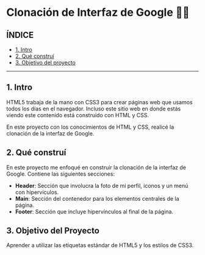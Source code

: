 # Clonación de Interfaz de Google 🤔🤓

## ÍNDICE

* [1. Intro](https://github.com/AdriDMendoza/ClondeInterfazdeGoogle/blob/main/README.md#1-intro)
* [2. Qué construí](https://github.com/AdriDMendoza/ClondeInterfazdeGoogle/blob/main/README.md#2-qu%C3%A9-constru%C3%AD)
* [3. Objetivo del proyecto](https://github.com/AdriDMendoza/ClondeInterfazdeGoogle/blob/main/README.md#3-objetivo-del-proyecto)

****

## 1. Intro
HTML5 trabaja de la mano con CSS3 para crear páginas web que usamos todos los días en el navegador. Incluso este sitio web en donde estás viendo este contenido está construido con HTML y CSS.

En este proyecto con los conocimientos de HTML y CSS, realicé la clonación de la interfaz de Google. 

## 2. Qué construí
En este proyecto me enfoqué en construir la clonación de la interfaz de Google. Contiene las siguientes secciones: 

* **Header**: Sección que involucra la foto de mi perfil, iconos y un menú con hipervículos. 
*  **Main**: Sección del contenedor para los elementos centrales de la página.
*  **Footer**: Sección que incluye hipervínculos al final de la página. 

## 3. Objetivo del Proyecto
Aprender a utilizar las etiquetas estándar de HTML5 y los estilos de CSS3.
